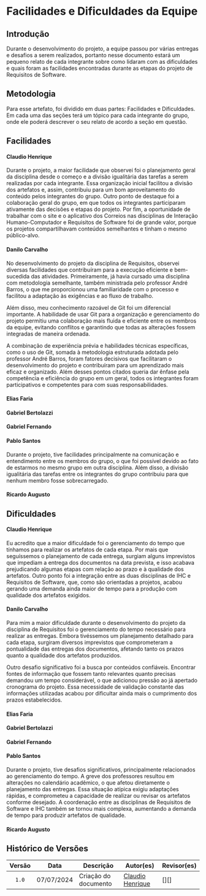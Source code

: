 # Facilidades e Dificuldades da Equipe

## Introdução

Durante o desenvolvimento do projeto, a equipe passou por várias entregas e desafios a serem realizados, portanto nesse documento estará um pequeno relato de cada integrante sobre como lidaram com as dificuldades e quais foram as facilidades encontradas durante as etapas do projeto de Requisitos de Software.

## Metodologia

Para esse artefato, foi dividido em duas partes: Facilidades e Dificuldades. Em cada uma das seções terá um tópico para cada integrante do grupo, onde ele poderá descrever o seu relato de acordo a seção em questão.

## Facilidades

#### **Claudio Henrique**

Durante o projeto, a maior facilidade que observei foi o planejamento geral da disciplina desde o começo e a divisão igualitária das tarefas a serem realizadas por cada integrante. Essa organização inicial facilitou a divisão dos artefatos e, assim, contribuiu para um bom aproveitamento do conteúdo pelos integrantes do grupo. Outro ponto de destaque foi a colaboração geral do grupo, em que todos os integrantes participaram ativamente das decisões e etapas do projeto. Por fim, a oportunidade de trabalhar com o site e o aplicativo dos Correios nas disciplinas de Interação Humano-Computador e Requisitos de Software foi de grande valor, porque os projetos compartilhavam conteúdos semelhantes e tinham o mesmo público-alvo.

#### **Danilo Carvalho**
No desenvolvimento do projeto da disciplina de Requisitos, observei diversas facilidades que contribuíram para a execução eficiente e bem-sucedida das atividades. Primeiramente, já havia cursado uma disciplina com metodologia semelhante, também ministrada pelo professor André Barros, o que me proporcionou uma familiaridade com o processo e facilitou a adaptação às exigências e ao fluxo de trabalho.

Além disso, meu conhecimento razoável de Git foi um diferencial importante. A habilidade de usar Git para a organização e gerenciamento do projeto permitiu uma colaboração mais fluida e eficiente entre os membros da equipe, evitando conflitos e garantindo que todas as alterações fossem integradas de maneira ordenada.

A combinação de experiência prévia e habilidades técnicas específicas, como o uso de Git, somada à metodologia estruturada adotada pelo professor André Barros, foram fatores decisivos que facilitaram o desenvolvimento do projeto e contribuíram para um aprendizado mais eficaz e organizado. Além desses pontos citados queria dar ênfase pela competência e eficiência do grupo em um geral, todos os integrantes foram participativos e competentes para com suas responsabilidades.

#### **Elias Faria**



#### **Gabriel Bertolazzi**



#### **Gabriel Fernando**


#### **Pablo Santos**

Durante o projeto, tive facilidades principalmente na comunicação e entendimento entre os membros do grupo, o que foi possível devido ao fato de estarmos no mesmo grupo em outra disciplina. Além disso, a divisão igualitária das tarefas entre os integrantes do grupo contribuiu para que nenhum membro fosse sobrecarregado.

#### **Ricardo Augusto**


## Dificuldades

#### **Claudio Henrique**

Eu acredito que a maior dificuldade foi o gerenciamento do tempo que tínhamos para realizar os artefatos de cada etapa. Por mais que seguíssemos o planejamento de cada entrega, surgiam alguns imprevistos que impediam a entrega dos documentos na data prevista, e isso acabava prejudicando algumas etapas com relação ao prazo e à qualidade dos artefatos. Outro ponto foi a integração entre as duas disciplinas de IHC e Requisitos de Software, que, como são orientadas a projetos, acabou gerando uma demanda ainda maior de tempo para a produção com qualidade dos artefatos exigidos.

#### **Danilo Carvalho**

Para mim a maior dificuldade durante o desenvolvimento do projeto da disciplina de Requisitos foi o gerenciamento do tempo necessário para realizar as entregas. Embora tivéssemos um planejamento detalhado para cada etapa, surgiram diversos imprevistos que comprometeram a pontualidade das entregas dos documentos, afetando tanto os prazos quanto a qualidade dos artefatos produzidos.

Outro desafio significativo foi a busca por conteúdos confiáveis. Encontrar fontes de informação que fossem tanto relevantes quanto precisas demandou um tempo considerável, o que adicionou pressão ao já apertado cronograma do projeto. Essa necessidade de validação constante das informações utilizadas acabou por dificultar ainda mais o cumprimento dos prazos estabelecidos.

#### **Elias Faria**



#### **Gabriel Bertolazzi**



#### **Gabriel Fernando**



#### **Pablo Santos**

Durante o projeto, tive desafios significativos, principalmente relacionados ao gerenciamento do tempo. A greve dos professores resultou em alterações no calendário acadêmico, o que afetou diretamente o planejamento das entregas. Essa situação atípica exigiu adaptações rápidas, e comprometeu a capacidade de realizar ou revisar os artefatos conforme desejado. A coordenação entre as disciplinas de Requisitos de Software e IHC também se tornou mais complexa, aumentando a demanda de tempo para produzir artefatos de qualidade.

#### **Ricardo Augusto**



## Histórico de Versões

| Versão | Data | Descrição | Autor(es) | Revisor(es) |
| :----: | :--: | --------- | ----------- | ------ |
| `1.0`  | 07/07/2024 | Criação do documento | [Claudio Henrique][ClaudioGH] | [][] |


[ClaudioGH]: https://github.com/claudiohsc
[DaniloGH]: https://github.com/Danilo-Carvalho-Antunes
[EliasGH]: https://github.com/EliasOliver21
[GabrielBGH]: https://github.com/Bertolazi
[GabrielFGH]: https://github.com/MMcLovin
[PabloGH]: https://github.com/pabloheika
[RicardoGH]: https://www.github.com/avmricardo